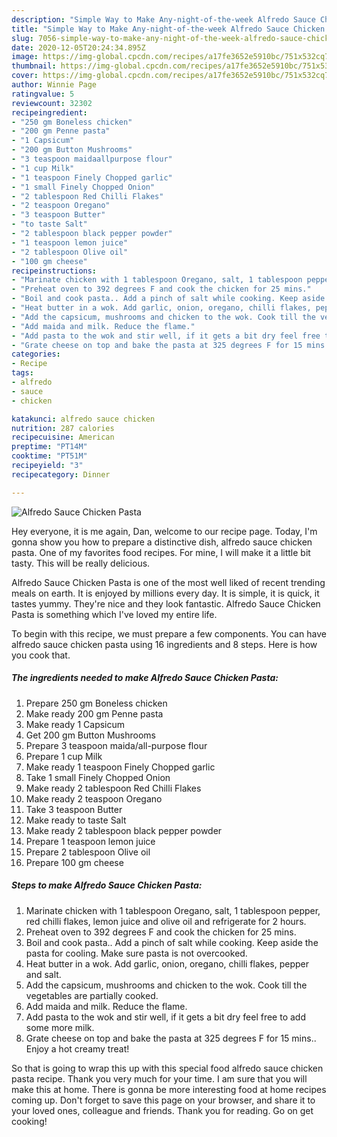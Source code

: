 ```yaml
---
description: "Simple Way to Make Any-night-of-the-week Alfredo Sauce Chicken Pasta"
title: "Simple Way to Make Any-night-of-the-week Alfredo Sauce Chicken Pasta"
slug: 7056-simple-way-to-make-any-night-of-the-week-alfredo-sauce-chicken-pasta
date: 2020-12-05T20:24:34.895Z
image: https://img-global.cpcdn.com/recipes/a17fe3652e5910bc/751x532cq70/alfredo-sauce-chicken-pasta-recipe-main-photo.jpg
thumbnail: https://img-global.cpcdn.com/recipes/a17fe3652e5910bc/751x532cq70/alfredo-sauce-chicken-pasta-recipe-main-photo.jpg
cover: https://img-global.cpcdn.com/recipes/a17fe3652e5910bc/751x532cq70/alfredo-sauce-chicken-pasta-recipe-main-photo.jpg
author: Winnie Page
ratingvalue: 5
reviewcount: 32302
recipeingredient:
- "250 gm Boneless chicken"
- "200 gm Penne pasta"
- "1 Capsicum"
- "200 gm Button Mushrooms"
- "3 teaspoon maidaallpurpose flour"
- "1 cup Milk"
- "1 teaspoon Finely Chopped garlic"
- "1 small Finely Chopped Onion"
- "2 tablespoon Red Chilli Flakes"
- "2 teaspoon Oregano"
- "3 teaspoon Butter"
- "to taste Salt"
- "2 tablespoon black pepper powder"
- "1 teaspoon lemon juice"
- "2 tablespoon Olive oil"
- "100 gm cheese"
recipeinstructions:
- "Marinate chicken with 1 tablespoon Oregano, salt, 1 tablespoon pepper, red chilli flakes, lemon juice and olive oil and refrigerate for 2 hours."
- "Preheat oven to 392 degrees F and cook the chicken for 25 mins."
- "Boil and cook pasta.. Add a pinch of salt while cooking. Keep aside the pasta for cooling. Make sure pasta is not overcooked."
- "Heat butter in a wok. Add garlic, onion, oregano, chilli flakes, pepper and salt."
- "Add the capsicum, mushrooms and chicken to the wok. Cook till the vegetables are partially cooked."
- "Add maida and milk. Reduce the flame."
- "Add pasta to the wok and stir well, if it gets a bit dry feel free to add some more milk."
- "Grate cheese on top and bake the pasta at 325 degrees F for 15 mins.. Enjoy a hot creamy treat!"
categories:
- Recipe
tags:
- alfredo
- sauce
- chicken

katakunci: alfredo sauce chicken 
nutrition: 287 calories
recipecuisine: American
preptime: "PT14M"
cooktime: "PT51M"
recipeyield: "3"
recipecategory: Dinner

---
```



![Alfredo Sauce Chicken Pasta](https://img-global.cpcdn.com/recipes/a17fe3652e5910bc/751x532cq70/alfredo-sauce-chicken-pasta-recipe-main-photo.jpg)

Hey everyone, it is me again, Dan, welcome to our recipe page. Today, I'm gonna show you how to prepare a distinctive dish, alfredo sauce chicken pasta. One of my favorites food recipes. For mine, I will make it a little bit tasty. This will be really delicious.



Alfredo Sauce Chicken Pasta is one of the most well liked of recent trending meals on earth. It is enjoyed by millions every day. It is simple, it is quick, it tastes yummy. They're nice and they look fantastic. Alfredo Sauce Chicken Pasta is something which I've loved my entire life.


To begin with this recipe, we must prepare a few components. You can have alfredo sauce chicken pasta using 16 ingredients and 8 steps. Here is how you cook that.

<!--inarticleads1-->

##### The ingredients needed to make Alfredo Sauce Chicken Pasta:

1. Prepare 250 gm Boneless chicken
1. Make ready 200 gm Penne pasta
1. Make ready 1 Capsicum
1. Get 200 gm Button Mushrooms
1. Prepare 3 teaspoon maida/all-purpose flour
1. Prepare 1 cup Milk
1. Make ready 1 teaspoon Finely Chopped garlic
1. Take 1 small Finely Chopped Onion
1. Make ready 2 tablespoon Red Chilli Flakes
1. Make ready 2 teaspoon Oregano
1. Take 3 teaspoon Butter
1. Make ready to taste Salt
1. Make ready 2 tablespoon black pepper powder
1. Prepare 1 teaspoon lemon juice
1. Prepare 2 tablespoon Olive oil
1. Prepare 100 gm cheese




<!--inarticleads2-->

##### Steps to make Alfredo Sauce Chicken Pasta:

1. Marinate chicken with 1 tablespoon Oregano, salt, 1 tablespoon pepper, red chilli flakes, lemon juice and olive oil and refrigerate for 2 hours.
1. Preheat oven to 392 degrees F and cook the chicken for 25 mins.
1. Boil and cook pasta.. Add a pinch of salt while cooking. Keep aside the pasta for cooling. Make sure pasta is not overcooked.
1. Heat butter in a wok. Add garlic, onion, oregano, chilli flakes, pepper and salt.
1. Add the capsicum, mushrooms and chicken to the wok. Cook till the vegetables are partially cooked.
1. Add maida and milk. Reduce the flame.
1. Add pasta to the wok and stir well, if it gets a bit dry feel free to add some more milk.
1. Grate cheese on top and bake the pasta at 325 degrees F for 15 mins.. Enjoy a hot creamy treat!




So that is going to wrap this up with this special food alfredo sauce chicken pasta recipe. Thank you very much for your time. I am sure that you will make this at home. There is gonna be more interesting food at home recipes coming up. Don't forget to save this page on your browser, and share it to your loved ones, colleague and friends. Thank you for reading. Go on get cooking!
